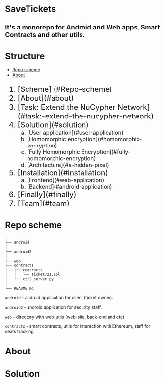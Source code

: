 # SaveTickets

## It's a monorepo for Android and Web apps, Smart Contracts and other utils.

# Structure

- [Repo scheme](#repo-scheme)
- [About](#about)

<ol type="1" style="font-size: x-large;">
<li> [Scheme] (#Repo-scheme)
<li> [About](#about)
<li> [Task: Extend the NuCypher Network](#task:-extend-the-nucypher-network)
<li> [Solution](#solution)
<ol type="a" style="font-size: large;">
  <li> [User application](#user-application)
  <li> [Homomorphic encryption](#homomorphic-encryption)
  <li> [Fully Homomorphic Encryption](#fully-homomorphic-encryption)
  <li> [Architecture](#a-hidden-pixel)
</ol>
<li> [Installation](#installation)
<ol type="a" style="font-size: large;">
  <li> [Frontend](#web-application)
  <li> [Backend](#android-application)
</ol>
<li> [Finally](#finally)
<li> [Team](#team)
</ol>



#   Repo scheme
```bash
.
├── android
│
├── android2
│
├── web
├── contracts
│   ├── contracts
│   │   └── Ticket721.sol
│   └── ctrl_server.py
│
└── README.md
```

<code>android</code> - android application for client (ticket owner).  

<code>android2</code> - android application for security staff. 

<code>web</code> - directory with web-utils (web-site, back-end and etc)

<code>contracts</code> - smart contracts, utils for interaction with Ethereum, staff for seats tracking

# About


# Solution
